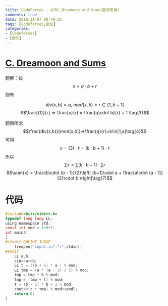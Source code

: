 ```yaml
---
title: CodeForces - 476C-Dreamoon and Sums(数学思维)
comments: true
date: 2018-11-07 00:49:26
tags: [Codeforces,数论]
categories: 
- [Codeforces]
- [数论]
---
```

# [C. Dreamoon and Sums](http://codeforces.com/problemset/problem/476/C)
题解：设$$x = q\cdot b + r \tag{1}$$则有

$$div(x,b) = q ,\: mod(x,b) = r\in[1,b-1]\tag{2}$$
$$\frac{(1)}{r} =>  \frac{x}{r} = \frac{q\cdot b}{r} + 1 \tag{3}$$
<!--more-->
题目所求$$\frac{div(x,b)}{mod(x,b)}=>\frac{q}{r}=k\in[1,a]\tag{4}$$
可得$$x = (3) \cdot r = (k\cdot b+1) \cdot r\tag{5}$$
所以$$\sum{x} = \sum{(k\cdot b+ 1)} \cdot\sum{r}\tag{6}$$
$$\sum{x} = \frac{b\cdot (b - 1)}{2}\left[ (b+1)\cdot a + \frac{a\cdot (a - 1)}{2}\cdot b \right]\tag{7}$$

# 代码

```c
#include<bits/stdc++.h>
typedef long long LL;
using namespace std;
const int mod = 1e9+7;
int main()
{
#ifndef ONLINE_JUDGE
    freopen("input.in","r",stdin);
#endif
	LL a,b;
	cin>>a>>b;
	LL t = ((b + 1) * a ) % mod;
	LL tmp = (a * (a - 1) / 2) % mod;
	tmp = tmp * b % mod;
	tmp = (tmp + t) % mod;
	t = (b - 1) * b / 2 % mod;
	cout<<(t * tmp) % mod<<endl;
    return 0;
}

```

